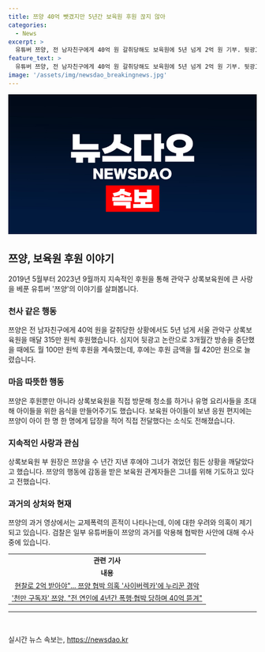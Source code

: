 ```yaml
---
title: 쯔양 40억 뺏겼지만 5년간 보육원 후원 끊지 않아
categories:
  - News
excerpt: >
  유튜버 쯔양, 전 남자친구에게 40억 원 갈취당해도 보육원에 5년 넘게 2억 원 기부. 뒷광고 논란으로 방송 중단해도 월 100만 원씩 후원. 현 찰 협박, 교제폭력 고백에 사이버렉카 의혹까지. 2억 원 후원, 사람들의 관심 모아.
feature_text: >
  유튜버 쯔양, 전 남자친구에게 40억 원 갈취당해도 보육원에 5년 넘게 2억 원 기부. 뒷광고 논란으로 방송 중단해도 월 100만 원씩 후원. 현 찰 협박, 교제폭력 고백에 사이버렉카 의혹까지. 2억 원 후원, 사람들의 관심 모아.
image: '/assets/img/newsdao_breakingnews.jpg'
---
```


<p><img src="/assets/img/newsdao_breakingnews.jpg" alt="ranknews 속보" /></p>

<h2 data-ke-size="size26">쯔양, 보육원 후원 이야기</h2>

<p data-ke-size="size16">2019년 5월부터 2023년 9월까지 지속적인 후원을 통해 관악구 상록보육원에 큰 사랑을 베푼 유튜버 '쯔양'의 이야기를 살펴봅니다.</p>

<h3><b>천사 같은 행동</b></h3>

<p data-ke-size="size16">쯔양은 전 남자친구에게 40억 원을 갈취당한 상황에서도 5년 넘게 서울 관악구 상록보육원을 매달 315만 원씩 후원했습니다. 심지어 뒷광고 논란으로 3개월간 방송을 중단했을 때에도 월 100만 원씩 후원을 계속했는데, 후에는 후원 금액을 월 420만 원으로 늘렸습니다.</p>

<h3><b>마음 따뜻한 행동</b></h3>

<p data-ke-size="size16">쯔양은 후원뿐만 아니라 상록보육원을 직접 방문해 청소를 하거나 유명 요리사들을 초대해 아이들을 위한 음식을 만들어주기도 했습니다. 보육원 아이들이 보낸 응원 편지에는 쯔양이 아이 한 명 한 명에게 답장을 적어 직접 전달했다는 소식도 전해졌습니다.</p>

<h3><b>지속적인 사랑과 관심</b></h3>

<p data-ke-size="size16">상록보육원 부 원장은 쯔양을 수 년간 지낸 후에야 그녀가 겪었던 힘든 상황을 깨달았다고 했습니다. 쯔양의 행동에 감동을 받은 보육원 관계자들은 그녀를 위해 기도하고 있다고 전했습니다.</p>

<h3><b>과거의 상처와 현재</b></h3>

<p data-ke-size="size16">쯔양의 과거 영상에서는 교제폭력의 흔적이 나타나는데, 이에 대한 우려와 의혹이 제기되고 있습니다. 검찰은 일부 유튜버들이 쯔양의 과거를 악용해 협박한 사안에 대해 수사 중에 있습니다.</p>

<table>
    <tbody>
        <tr>
            <td style="text-align: center; height: 17px;"><b>관련 기사</b></td>
        </tr>
        <tr>
            <td style="text-align: center; height: 17px;"><b>내용</b></td>
        </tr>
    <tr>
            <td style="text-align: center; height: 17px;"><a href="www.hankookilbo.com/News/Read/A2024071113470000249">현찰로 2억 받아야"... 쯔양 협박 의혹 '사이버렉카'에 누리꾼 경악</a></td>
        </tr>
    <tr>
            <td style="text-align: center; height: 17px;"><a href="www.hankookilbo.com/News/Read/A2024071108070002722">'천만 구독자' 쯔양, "전 연인에 4년간 폭행·협박 당하며 40억 뜯겨"</a></td>
        </tr>
    </tbody>
</table>

<hr>

<p data-ke-size="size16">&nbsp;</p>
실시간 뉴스 속보는, <a href="https://newsdao.kr" rel="dofollow">https://newsdao.kr</a>


